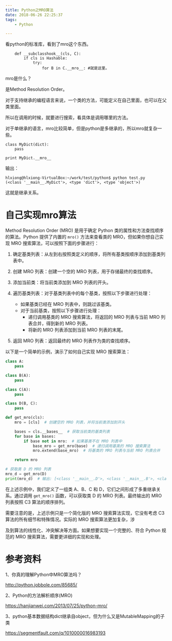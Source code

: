 ```yaml
---
title: Python之MRO算法
date: 2018-06-26 22:25:37
tags:
	- Python

---
```




看python的标准库，看到了mro这个东西。

```
    def __subclasshook__(cls, C):
        if cls is Hashable:
            try:
                for B in C.__mro__: #就是这里。
```

mro是什么？

是Method Resolution Order。



对于支持继承的编程语言来说，一个类的方法，可能定义在自己里面，也可以在父类里面。

所以在调用的时候，就要进行搜索，看具体是调用哪里的方法。

对于单继承的语言，mro比较简单，但是python是多继承的，所以mro就复杂一些。

```
class MyDict(dict):
	pass

print MyDict.__mro__
```

输出：

```
hlxiong@hlxiong-VirtualBox:~/work/test/python$ python test.py 
(<class '__main__.MyDict'>, <type 'dict'>, <type 'object'>)
```

这就是继承关系。



# 自己实现mro算法

Method Resolution Order (MRO) 是用于确定 Python 类的属性和方法查找顺序的算法。Python 提供了内置的 `mro()` 方法来查看类的 MRO，但如果你想自己实现 MRO 搜索算法，可以按照下面的步骤进行：

1. 确定基类列表：从左到右按照类定义的顺序，将所有基类按顺序添加到基类列表中。

2. 创建 MRO 列表：创建一个空的 MRO 列表，用于存储最终的查找顺序。

3. 添加当前类：将当前类添加到 MRO 列表的开头。

4. 遍历基类列表：对于基类列表中的每个基类，按照以下步骤进行处理：
   - 如果基类已经在 MRO 列表中，则跳过该基类。
   - 对于当前基类，按照以下步骤进行处理：
     - 递归调用基类的 MRO 搜索算法，将返回的 MRO 列表与当前 MRO 列表合并，得到新的 MRO 列表。
     - 将新的 MRO 列表添加到当前 MRO 列表的末尾。

5. 返回 MRO 列表：返回最终的 MRO 列表作为类的查找顺序。

以下是一个简单的示例，演示了如何自己实现 MRO 搜索算法：

```python
class A:
    pass

class B(A):
    pass

class C(A):
    pass

class D(B, C):
    pass

def get_mro(cls):
    mro = [cls]  # 创建空的 MRO 列表，并将当前类添加到开头

    bases = cls.__bases__  # 获取当前类的基类列表
    for base in bases:
        if base not in mro:  # 如果基类不在 MRO 列表中
            base_mro = get_mro(base)  # 递归调用基类的 MRO 搜索算法
            mro.extend(base_mro)  # 将基类的 MRO 列表与当前 MRO 列表合并

    return mro

# 获取类 D 的 MRO 列表
mro_d = get_mro(D)
print(mro_d)  # 输出: [<class '__main__.D'>, <class '__main__.B'>, <class '__main__.C'>, <class '__main__.A'>, <class 'object'>]
```

在上述示例中，我们定义了一组类 A、B、C 和 D，它们之间形成了多重继承关系。通过调用 `get_mro()` 函数，可以获取类 D 的 MRO 列表。最终输出的 MRO 列表按照 C3 算法的顺序排列。

需要注意的是，上述示例只是一个简化版的 MRO 搜索算法实现，它没有考虑 C3 算法的所有细节和特殊情况。实际的 MRO 搜索算法更加复杂，涉

及到算法的线性化、冲突解决等方面。如果想要实现一个完整的、符合 Python 规范的 MRO 搜索算法，需要更详细的实现和处理。



# 参考资料

1、你真的理解Python中MRO算法吗？

http://python.jobbole.com/85685/

2、Python的方法解析顺序(MRO)

https://hanjianwei.com/2013/07/25/python-mro/

3、python基本数据结构dict继承自object，但为什么又是MutableMapping的子类

<https://segmentfault.com/q/1010000016983193>